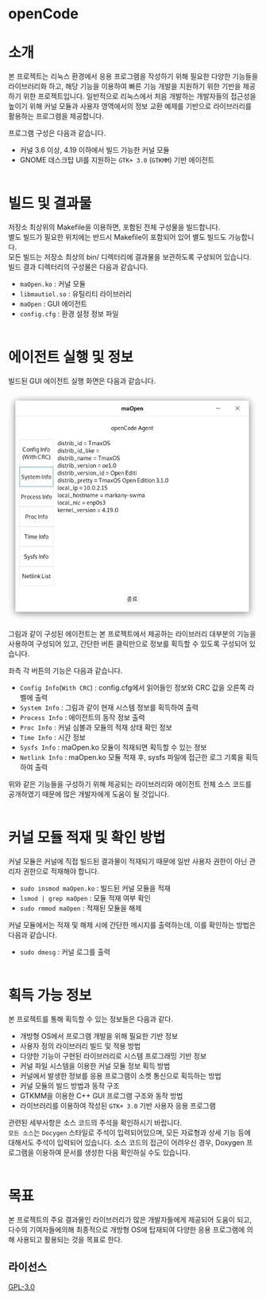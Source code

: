 # openCode

# 소개
본 프로젝트는 리눅스 환경에서 응용 프로그램을 작성하기 위해 필요한 다양한 기능들을 라이브러리화 하고, 해당 기능을 이용하여 빠른 기능 개발을 지원하기 위한 기반을 제공하기 위한 프로젝트입니다. 일반적으로 리눅스에서 처음 개발하는 개발자들의 접근성을 높이기 위해 커널 모듈과 사용자 영역에서의 정보 교환 예제를 기반으로 라이브러리를 활용하는 프로그램을 제공합니다.
<br>

프로그램 구성은 다음과 같습니다.
* 커널 3.6 이상, 4.19 이하에서 빌드 가능한 커널 모듈
* GNOME 데스크탑 UI를 지원하는 ```GTK+ 3.0``` (```GTKMM```) 기반 에이전트
<br><br>

# 빌드 및 결과물
저장소 최상위의 Makefile을 이용하면, 포함된 전체 구성물을 빌드합니다.
<br>
별도 빌드가 필요한 위치에는 반드시 Makefile이 포함되어 있어 별도 빌드도 가능합니다.
<br>
모든 빌드는 저장소 최상의 bin/ 디렉터리에 결과물을 보관하도록 구성되어 있습니다.
<br>
빌드 결과 디렉터리의 구성물은 다음과 같습니다.
* ```maOpen.ko``` : 커널 모듈
* ```libmautiol.so``` : 유틸리티 라이브러리
* ```maOpen``` : GUI 에이전트
* ```config.cfg``` : 환경 설정 정보 파일
<br><br>

# 에이전트 실행 및 정보
빌드된 GUI 에이전트 실행 화면은 다음과 같습니다.
<br>

![Screenshot](maOpen.png)

그림과 같이 구성된 에이전트는 본 프로젝트에서 제공하는 라이브러리 대부분의 기능을 사용하여 구성되어 있고, 간단한 버튼 클릭만으로 정보를 획득할 수 있도록 구성되어 있습니다.

좌측 각 버튼의 기능은 다음과 같습니다.
* `Config Info`(`With CRC`) : config.cfg에서 읽어들인 정보와 CRC 값을 오른쪽 라벨에 출력
* `System Info` : 그림과 같이 현재 시스템 정보를 획득하여 출력
* `Process Info` : 에이전트의 동작 정보 출력
* `Proc Info` : 커널 심볼과 모듈의 적재 상태 확인 정보
* `Time Info` : 시간 정보
* `Sysfs Info` : maOpen.ko 모듈이 적재되면 획득할 수 있는 정보
* `Netlink Info` : maOpen.ko 모듈 적재 후, sysfs 파일에 접근한 로그 기록을 획득하여 출력

위와 같은 기능들을 구성하기 위해 제공되는 라이브러리와 에이전트 전체 소스 코드를 공개하였기 때문에 많은 개발자에게 도움이 될 것입니다.
<br><br>

# 커널 모듈 적재 및 확인 방법
커널 모듈은 커널에 직접 빌드된 결과물이 적재되기 때문에 일반 사용자 권한이 아닌 관리자 권한으로 적재해야 합니다.

* `sudo insmod maOpen.ko` : 빌드된 커널 모듈을 적재
* `lsmod | grep maOpen` : 모듈 적재 여부 확인
* `sudo rmmod maOpen` : 적재된 모듈을 해제

커널 모듈에서는 적재 및 해제 시에 간단한 메시지를 출력하는데, 이를 확인하는 방법은 다음과 같습니다.
* `sudo dmesg` : 커널 로그를 출력
<br><br>

# 획득 가능 정보
본 프로젝트를 통해 획득할 수 있는 정보들은 다음과 같다.
<br>

* 개방형 OS에서 프로그램 개발을 위해 필요한 기반 정보
* 사용자 정의 라이브러리 빌드 및 적용 방법
* 다양한 기능이 구현된 라이브러리로 시스템 프로그래밍 기반 정보
* 커널 파일 시스템을 이용한 커널 모듈 정보 획득 방법
* 커널에서 발생한 정보를 응용 프로그램이 소켓 통신으로 획득하는 방법
* 커널 모듈의 빌드 방법과 동작 구조
* GTKMM을 이용한 C++ GUI 프로그램 구조와 동작 방법
* 라이브러리를 이용하여 작성된 ```GTK+ 3.0``` 기반 사용자 응용 프로그램

관련된 세부사항은 소스 코드의 주석을 확인하시기 바랍니다.
<br>
```모든 소스```는 `Docygen` 스타일로 주석이 입력되어있으며, 모든 자료형과 상세 기능 등에 대해서도 주석이 입력되어 있습니다. 소스 코드의 접근이 어려우신 경우, Doxygen 프로그램을 이용하여 문서를 생성한 다음 확인하실 수도 있습니다.
<br><br>

# 목표
본 프로젝트의 주요 결과물인 라이브러리가 많은 개발자들에게 제공되어 도움이 되고, 다수의 기여자들에의해 최종적으로 개방형 OS에 탑재되여 다양한 응용 프로그램에 의해 사용되고 활용되는 것을 목표로 한다.


## 라이선스

[GPL-3.0](LICENSE)

